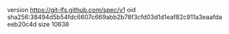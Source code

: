 version https://git-lfs.github.com/spec/v1
oid sha256:38494d5b54fdc6607c669abb2b78f3cfd03d1d1eaf82c911a3eaafdaeeb20c4d
size 10638

